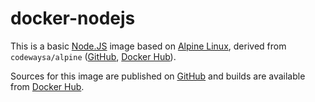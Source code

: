 # docker-nodejs

This is a basic [Node.JS](https://nodejs.dev/) image based on [Alpine Linux](https://alpinelinux.org), derived from `codewaysa/alpine` ([GitHub](https://www.github.com/CodewaySA/docker-alpine), [Docker Hub](https://hub.docker.com/r/codewaysa/alpine)).

Sources for this image are published on [GitHub](https://www.github.com/CodewaySA/docker-nodejs) and builds are available from [Docker Hub](https://hub.docker.com/r/codewaysa/nodejs).
